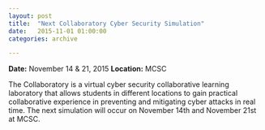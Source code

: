 ```yaml
---
layout: post
title:  "Next Collaboratory Cyber Security Simulation"
date:   2015-11-01 01:00:00
categories: archive

---
```


<strong>Date:</strong> November 14 & 21, 2015
<strong>Location:</strong> MCSC

<p>The Collaboratory is a virtual cyber security collaborative learning laboratory that allows students in different locations to gain practical collaborative experience in preventing and mitigating cyber attacks in real time. The next simulation will occur on November 14th and November 21st at MCSC.</p>
